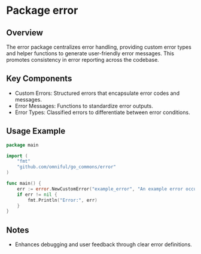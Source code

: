 # Package error

## Overview
The error package centralizes error handling, providing custom error types and helper functions to generate user-friendly error messages. This promotes consistency in error reporting across the codebase.

## Key Components
- Custom Errors: Structured errors that encapsulate error codes and messages.
- Error Messages: Functions to standardize error outputs.
- Error Types: Classified errors to differentiate between error conditions.

## Usage Example
~~~go
package main

import (
	"fmt"
	"github.com/omniful/go_commons/error"
)

func main() {
	err := error.NewCustomError("example_error", "An example error occurred")
	if err != nil {
		fmt.Println("Error:", err)
	}
}
~~~

## Notes
- Enhances debugging and user feedback through clear error definitions.
